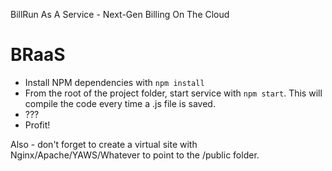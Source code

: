 BillRun As A Service - Next-Gen Billing On The Cloud

# BRaaS
* Install NPM dependencies with `npm install`
* From the root of the project folder, start service with `npm start`. This will compile the code every time a .js file is saved.
* ???
* Profit!

Also - don't forget to create a virtual site with Nginx/Apache/YAWS/Whatever to point to the /public folder.
